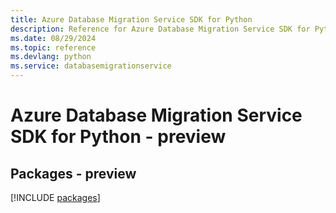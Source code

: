 ```yaml
---
title: Azure Database Migration Service SDK for Python
description: Reference for Azure Database Migration Service SDK for Python
ms.date: 08/29/2024
ms.topic: reference
ms.devlang: python
ms.service: databasemigrationservice
---
```

# Azure Database Migration Service SDK for Python - preview
## Packages - preview
[!INCLUDE [packages](database-migration-service-index.md)]
